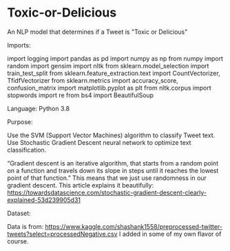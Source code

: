# Toxic-or-Delicious
An NLP model that determines if a Tweet is "Toxic or Delicious"

Imports:

import logging
import pandas as pd
import numpy as np
from numpy import random
import gensim
import nltk
from sklearn.model_selection import train_test_split
from sklearn.feature_extraction.text import CountVectorizer, TfidfVectorizer
from sklearn.metrics import accuracy_score, confusion_matrix
import matplotlib.pyplot as plt
from nltk.corpus import stopwords
import re
from bs4 import BeautifulSoup

Language:
Python 3.8

Purpose:

Use the SVM (Support Vector Machines) algorithm to classify Tweet text. Use Stochastic Gradient Descent neural network to optimize text classification.

“Gradient descent is an iterative algorithm, that starts from a random point on a function and travels down its slope in steps until it reaches the lowest point of that function.”
This means that we just use randomness in our gradient descent. This article explains it beautifully:
https://towardsdatascience.com/stochastic-gradient-descent-clearly-explained-53d239905d31

Dataset:

Data is from: https://www.kaggle.com/shashank1558/preprocessed-twitter-tweets?select=processedNegative.csv
I added in some of my own flavor of course.
